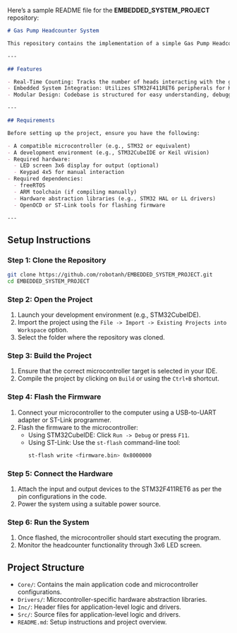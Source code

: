 Here’s a sample README file for the **EMBEDDED_SYSTEM_PROJECT** repository:

```markdown
# Gas Pump Headcounter System

This repository contains the implementation of a simple Gas Pump Headcounter System, developed as part of an Embedded System Project. 

---

## Features

- Real-Time Counting: Tracks the number of heads interacting with the gas pump.
- Embedded System Integration: Utilizes STM32F411RET6 peripherals for KEYPAD and LED screen.
- Modular Design: Codebase is structured for easy understanding, debugging, and maintenance.

---

## Requirements

Before setting up the project, ensure you have the following:

- A compatible microcontroller (e.g., STM32 or equivalent)
- A development environment (e.g., STM32CubeIDE or Keil uVision)
- Required hardware:
  - LED screen 3x6 display for output (optional)
  - Keypad 4x5 for manual interaction
- Required dependencies:
  - freeRTOS
  - ARM toolchain (if compiling manually)
  - Hardware abstraction libraries (e.g., STM32 HAL or LL drivers)
  - OpenOCD or ST-Link tools for flashing firmware

---
```

## Setup Instructions

### Step 1: Clone the Repository

```bash
git clone https://github.com/robotanh/EMBEDDED_SYSTEM_PROJECT.git
cd EMBEDDED_SYSTEM_PROJECT
```

### Step 2: Open the Project

1. Launch your development environment (e.g., STM32CubeIDE).
2. Import the project using the `File -> Import -> Existing Projects into Workspace` option.
3. Select the folder where the repository was cloned.

### Step 3: Build the Project

1. Ensure that the correct microcontroller target is selected in your IDE.
2. Compile the project by clicking on `Build` or using the `Ctrl+B` shortcut.

### Step 4: Flash the Firmware

1. Connect your microcontroller to the computer using a USB-to-UART adapter or ST-Link programmer.
2. Flash the firmware to the microcontroller:
   - Using STM32CubeIDE: Click `Run -> Debug` or press `F11`.
   - Using ST-Link: Use the `st-flash` command-line tool:
     ```bash
     st-flash write <firmware.bin> 0x8000000
     ```

### Step 5: Connect the Hardware

1. Attach the input and output devices to the STM32F411RET6 as per the pin configurations in the code.
2. Power the system using a suitable power source.

### Step 6: Run the System

1. Once flashed, the microcontroller should start executing the program.
2. Monitor the headcounter functionality through 3x6 LED screen.


## Project Structure

- `Core/`: Contains the main application code and microcontroller configurations.
- `Drivers/`: Microcontroller-specific hardware abstraction libraries.
- `Inc/`: Header files for application-level logic and drivers.
- `Src/`: Source files for application-level logic and drivers.
- `README.md`: Setup instructions and project overview.
